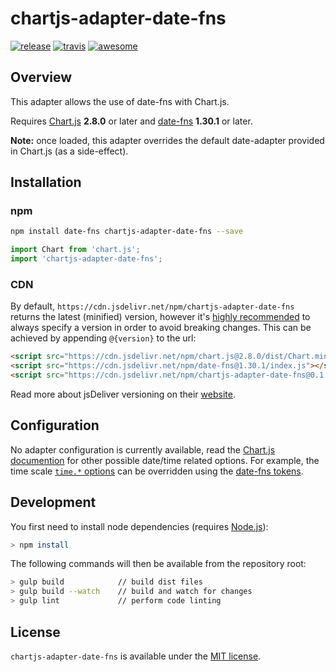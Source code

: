 # chartjs-adapter-date-fns

[![release](https://img.shields.io/github/release/chartjs/chartjs-adapter-date-fns.svg?style=flat-square)](https://github.com/chartjs/chartjs-adapter-date-fns/releases/latest) [![travis](https://img.shields.io/travis/chartjs/chartjs-adapter-date-fns.svg?style=flat-square&maxAge=60)](https://travis-ci.org/chartjs/chartjs-adapter-date-fns) [![awesome](https://awesome.re/badge-flat2.svg)](https://github.com/chartjs/awesome)

## Overview

This adapter allows the use of date-fns with Chart.js.

Requires [Chart.js](https://github.com/chartjs/Chart.js/releases) **2.8.0** or later and [date-fns](https://date-fns.org/) **1.30.1** or later.

**Note:** once loaded, this adapter overrides the default date-adapter provided in Chart.js (as a side-effect).

## Installation

### npm

```bash
npm install date-fns chartjs-adapter-date-fns --save
```

```javascript
import Chart from 'chart.js';
import 'chartjs-adapter-date-fns';
```

### CDN

By default, `https://cdn.jsdelivr.net/npm/chartjs-adapter-date-fns` returns the latest (minified) version, however it's [highly recommended](https://www.jsdelivr.com/features) to always specify a version in order to avoid breaking changes. This can be achieved by appending `@{version}` to the url:

```html
<script src="https://cdn.jsdelivr.net/npm/chart.js@2.8.0/dist/Chart.min.js"></script>
<script src="https://cdn.jsdelivr.net/npm/date-fns@1.30.1/index.js"></script>
<script src="https://cdn.jsdelivr.net/npm/chartjs-adapter-date-fns@0.1.0"></script>
```

Read more about jsDeliver versioning on their [website](http://www.jsdelivr.com/).

## Configuration

No adapter configuration is currently available, read the [Chart.js documention](https://www.chartjs.org/docs/latest) for other possible date/time related options. For example, the time scale [`time.*` options](https://www.chartjs.org/docs/latest/axes/cartesian/time.html#configuration-options) can be overridden using the [date-fns tokens](https://date-fns.org/v1.30.1/docs/format).

## Development

You first need to install node dependencies (requires [Node.js](https://nodejs.org/)):

```bash
> npm install
```

The following commands will then be available from the repository root:

```bash
> gulp build            // build dist files
> gulp build --watch    // build and watch for changes
> gulp lint             // perform code linting
```

## License

`chartjs-adapter-date-fns` is available under the [MIT license](LICENSE.md).
